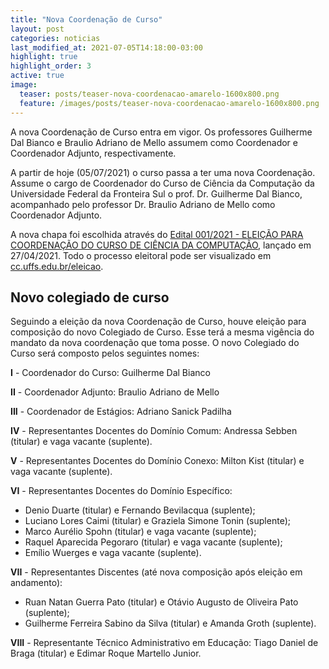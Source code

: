 ```yaml
---
title: "Nova Coordenação de Curso"
layout: post
categories: noticias
last_modified_at: 2021-07-05T14:18:00-03:00
highlight: true
highlight_order: 3
active: true
image:
  teaser: posts/teaser-nova-coordenacao-amarelo-1600x800.png
  feature: /images/posts/teaser-nova-coordenacao-amarelo-1600x800.png
---
```


A nova Coordenação de Curso entra em vigor. Os professores Guilherme Dal Bianco e Braulio Adriano de Mello assumem como Coordenador e Coordenador Adjunto, respectivamente.

A partir de hoje (05/07/2021) o curso passa a ter uma nova Coordenação. Assume o cargo de Coordenador do Curso de Ciência da Computação da Universidade Federal da Fronteira Sul o prof. Dr. Guilherme Dal Bianco, acompanhado pelo professor Dr. Braulio Adriano de Mello como Coordenador Adjunto.

A nova chapa foi escolhida através do [Edital 001/2021 - ELEIÇÃO PARA COORDENAÇÃO DO CURSO DE CIÊNCIA DA COMPUTAÇÃO](https://cdn.uffs.cc/computacao.ch/editais/CCCC-CH-001-2021/edital-CCCC-CH-001-2021.pdf), lançado em 27/04/2021. Todo o processo eleitoral pode ser visualizado em [cc.uffs.edu.br/eleicao](https://cc.uffs.edu.br/eleicao/).

## Novo colegiado de curso

Seguindo a eleição da nova Coordenação de Curso, houve eleição para composição do novo Colegiado de Curso. Esse terá a mesma vigência do mandato da nova coordenação que toma posse. O novo Colegiado do Curso será composto pelos seguintes nomes:

**I** - Coordenador do Curso: Guilherme Dal Bianco

**II** - Coordenador Adjunto: Braulio Adriano de Mello

**III** - Coordenador de Estágios: Adriano Sanick Padilha

**IV** - Representantes Docentes do Domínio Comum: Andressa Sebben (titular) e vaga vacante (suplente).

**V** - Representantes Docentes do Domínio Conexo: Milton Kist (titular) e vaga vacante (suplente).

**VI** - Representantes Docentes do Domínio Específico:

- Denio Duarte (titular) e Fernando Bevilacqua (suplente);
- Luciano Lores Caimi (titular) e Graziela Simone Tonin (suplente);
- Marco Aurélio Spohn (titular) e vaga vacante (suplente);
- Raquel Aparecida Pegoraro (titular) e vaga vacante (suplente);
- Emílio Wuerges e vaga vacante (suplente).

**VII** - Representantes Discentes (até nova composição após eleição em andamento):

- Ruan Natan Guerra Pato (titular) e Otávio Augusto de Oliveira Pato (suplente);
- Guilherme Ferreira Sabino da Silva (titular) e Amanda Groth (suplente).

**VIII** - Representante Técnico Administrativo em Educação: Tiago Daniel de Braga (titular) e Edimar Roque Martello Junior.



